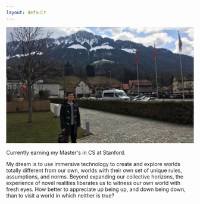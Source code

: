 ```yaml
---
layout: default
---
```


![](assets/img/about.jpg)

Currently earning my Master's in CS at Stanford.

My dream is to use immersive technology to create and explore worlds totally different from our own, worlds with their own set of unique rules, assumptions, and norms. Beyond expanding our collective horizons, the experience of novel realities liberates us to witness our own world with fresh eyes. How better to appreciate up being up, and down being down, than to visit a world in which neither is true?
